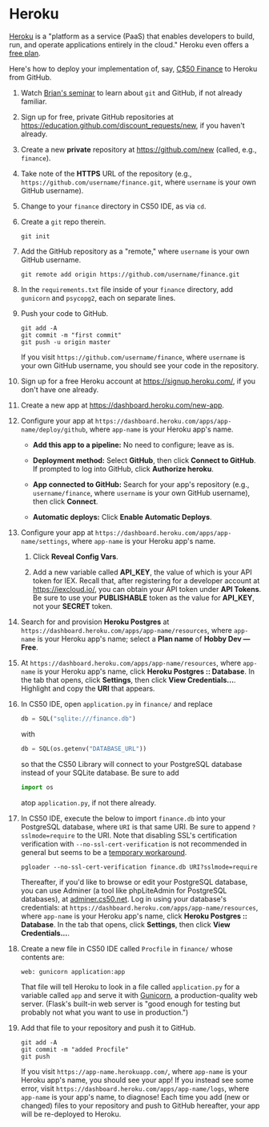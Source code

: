 # Heroku

[Heroku](https://www.heroku.com/) is a "platform as a service (PaaS) that enables developers to build, run, and operate applications entirely in the cloud." Heroku even offers a [free plan](https://www.heroku.com/pricing).

Here's how to deploy your implementation of, say, [C$50 Finance](https://cs50.harvard.edu/x/2020/tracks/web/finance/) to Heroku from GitHub.

1. Watch [Brian's seminar](https://youtu.be/MJUJ4wbFm_A) to learn about `git` and GitHub, if not already familiar.

1. Sign up for free, private GitHub repositories at <https://education.github.com/discount_requests/new>, if you haven't already.

1. Create a new **private** repository at <https://github.com/new> (called, e.g., `finance`).

1. Take note of the **HTTPS** URL of the repository (e.g., `https://github.com/username/finance.git`, where `username` is your own GitHub username).

1. Change to your `finance` directory in CS50 IDE, as via `cd`.

1. Create a `git` repo therein.

    ```
    git init
    ```

1. Add the GitHub repository as a "remote," where `username` is your own GitHub username.

    ```
    git remote add origin https://github.com/username/finance.git
    ```

1. In the `requirements.txt` file inside of your `finance` directory, add `gunicorn` and `psycopg2`, each on separate lines.

1. Push your code to GitHub.

    ```
    git add -A
    git commit -m "first commit"
    git push -u origin master
    ```
    If you visit `https://github.com/username/finance`, where `username` is your own GitHub username, you should see your code in the repository.

1. Sign up for a free Heroku account at <https://signup.heroku.com/>, if you don't have one already.

1. Create a new app at <https://dashboard.heroku.com/new-app>.

1. Configure your app at `https://dashboard.heroku.com/apps/app-name/deploy/github`, where `app-name` is your Heroku app's name.

    * **Add this app to a pipeline:** No need to configure; leave as is.

    * **Deployment method:** Select **GitHub**, then click **Connect to GitHub**. If prompted to log into GitHub, click **Authorize heroku**.

    * **App connected to GitHub:** Search for your app's repository (e.g., `username/finance`, where `username` is your own GitHub username), then click **Connect**.

    * **Automatic deploys:** Click **Enable Automatic Deploys**.

1. Configure your app at `https://dashboard.heroku.com/apps/app-name/settings`, where `app-name` is your Heroku app's name.

    1. Click **Reveal Config Vars**.

    1. Add a new variable called **API_KEY**, the value of which is your API token for IEX. Recall that, after registering for a developer account at <https://iexcloud.io/>, you can obtain your API token under **API Tokens**. Be sure to use your **PUBLISHABLE** token as the value for **API_KEY**, not your **SECRET** token.

1. Search for and provision **Heroku Postgres** at `https://dashboard.heroku.com/apps/app-name/resources`, where `app-name` is your Heroku app's name; select a **Plan name** of **Hobby Dev — Free**.

1. At `https://dashboard.heroku.com/apps/app-name/resources`, where `app-name` is your Heroku app's name, click **Heroku Postgres :: Database**. In the tab that opens, click **Settings**, then click **View Credentials...**. Highlight and copy the **URI** that appears.

1. In CS50 IDE, open `application.py` in `finance/` and replace

    ```py
    db = SQL("sqlite:///finance.db")
    ```

    with

    ```py
    db = SQL(os.getenv("DATABASE_URL"))
    ```

    so that the CS50 Library will connect to your PostgreSQL database instead of your SQLite database. Be sure to add

    ```py
    import os
    ```

    atop `application.py`, if not there already.

1. In CS50 IDE, execute the below to import `finance.db` into your PostgreSQL database, where `URI` is that same URI. Be sure to append `?sslmode=require` to the URI. Note that disabling SSL's certification verification with `--no-ssl-cert-verification` is not recommended in general but seems to be a [temporary workaround](https://github.com/dimitri/pgloader/commit/16dda01f371f033e0df75d80127643605df7830f).

    ```
    pgloader --no-ssl-cert-verification finance.db URI?sslmode=require
    ```

    Thereafter, if you'd like to browse or edit your PostgreSQL database, you can use Adminer (a tool like phpLiteAdmin for PostgreSQL databases), at [adminer.cs50.net](https://adminer.cs50.net/). Log in using your database's credentials: at `https://dashboard.heroku.com/apps/app-name/resources`, where `app-name` is your Heroku app's name, click **Heroku Postgres :: Database**. In the tab that opens, click **Settings**, then click **View Credentials...**.

1. Create a new file in CS50 IDE called `Procfile` in `finance/` whose contents are:

    ```
    web: gunicorn application:app
    ```

   That file will tell Heroku to look in a file called `application.py` for a variable called `app` and serve it with [Gunicorn](http://gunicorn.org/), a production-quality web server. (Flask's built-in web server is "good enough for testing but probably not what you want to use in production.")

1. Add that file to your repository and push it to GitHub.

    ```
    git add -A
    git commit -m "added Procfile"
    git push
    ```

    If you visit `https://app-name.herokuapp.com/`, where `app-name` is your Heroku app's name, you should see your app! If you instead see some error, visit `https://dashboard.heroku.com/apps/app-name/logs`, where `app-name` is your app's name, to diagnose! Each time you add (new or changed) files to your repository and push to GitHub hereafter, your app will be re-deployed to Heroku.
